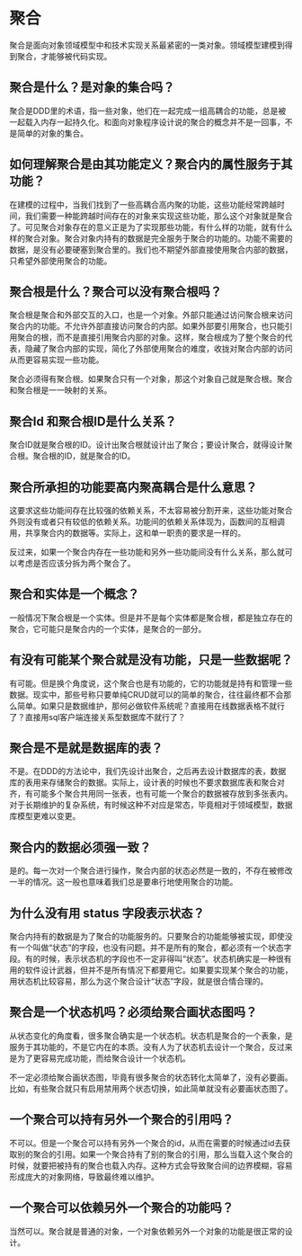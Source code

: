 # 聚合
聚合是面向对象领域模型中和技术实现关系最紧密的一类对象。领域模型建模到得到聚合，才能够被代码实现。

## 聚合是什么？是对象的集合吗？
聚合是DDD里的术语，指一些对象，他们在一起完成一组高耦合的功能，总是被一起载入内存一起持久化。和面向对象程序设计说的聚合的概念并不是一回事，不是简单的对象的集合。

## 如何理解聚合是由其功能定义？聚合内的属性服务于其功能？
在建模的过程中，当我们找到了一些高耦合高内聚的功能，这些功能经常跨越时间，我们需要一种能跨越时间存在的对象来实现这些功能，那么这个对象就是聚合了。可见聚合对象存在的意义正是为了实现那些功能，有什么样的功能，就有什么样的聚合对象。聚合对象内持有的数据是完全服务于聚合的功能的。功能不需要的数据，是没有必要硬塞到聚合里的。我们也不期望外部直接使用聚合内部的数据，只希望外部使用聚合的功能。

## 聚合根是什么？聚合可以没有聚合根吗？
聚合根是聚合和外部交互的入口，也是一个对象。外部只能通过访问聚合根来访问聚合内的功能。不允许外部直接访问聚合的内部。如果外部要引用聚合，也只能引用聚合的根，而不是直接引用聚合内部的对象。这样，聚合根成为了整个聚合的代表，隐藏了聚合内部的实现，简化了外部使用聚合的难度，收拢对聚合内部的访问从而更容易实现一些功能。

聚合必须得有聚合根。如果聚合只有一个对象，那这个对象自己就是聚合根。聚合和聚合根是一一映射的关系。

## 聚合Id 和聚合根ID是什么关系？
聚合ID就是聚合根的ID。设计出聚合根就设计出了聚合；要设计聚合，就得设计聚合根。聚合根的ID，就是聚合的ID。

## 聚合所承担的功能要高内聚高耦合是什么意思？
这要求这些功能间存在比较强的依赖关系，不太容易被分割开来，这些功能对聚合外则没有或者只有较低的依赖关系。功能间的依赖关系体现为，函数间的互相调用，共享聚合内的数据等。实际上，这和单一职责的要求是一样的。

反过来，如果一个聚合内存在一些功能和另外一些功能间没有什么关系，那么就可以考虑是否应该分拆为两个聚合了。

## 聚合和实体是一个概念？
一般情况下聚合根是一个实体。但是并不是每个实体都是聚合根，都是独立存在的聚合，它可能只是聚合内的一个实体，是聚合的一部分。

## 有没有可能某个聚合就是没有功能，只是一些数据呢？
有可能。但是换个角度说，这个聚合也是有功能的，它的功能就是持有和管理一些数据。现实中，那些号称只要单纯CRUD就可以的简单的聚合，往往最终都不会那么简单。如果只是数据维护，那何必做软件系统呢？直接用在线数据表格不就行了？直接用sql客户端连接关系型数据库不就行了？

## 聚合是不是就是数据库的表？
不是。在DDD的方法论中，我们先设计出聚合，之后再去设计数据库的表，数据库的表用来存储聚合的数据。实际上，设计表的时候也不要求数据库表和聚合对齐，有可能多个聚合共用同一张表，也有可能一个聚合的数据被存放到多张表内。对于长期维护的复杂系统，有时候这种不对应是常态，毕竟相对于领域模型，数据库模型更难以变更。

## 聚合内的数据必须强一致？
是的。每一次对一个聚合进行操作，聚合内部的状态必然是一致的，不存在被修改一半的情况。这一般也意味着我们总是要串行地使用聚合的功能。


## 为什么没有用 status 字段表示状态？

聚合内持有的数据是为了聚合的功能服务的。只要聚合的功能能够被实现，即使没有一个叫做“状态”的字段，也没有问题。并不是所有的聚合，都必须有一个状态字段。有的时候，表示状态机的字段也不一定非得叫“状态”。状态机确实是一种很有用的软件设计武器，但并不是所有情况下都要用它。如果要实现某个聚合的功能，用状态机比较容易，那么为这个聚合设计“状态”字段，就是很合情合理的。

## 聚合是一个状态机吗？必须给聚合画状态图吗？
从状态变化的角度看，很多聚合确实是一个状态机。状态机是聚合的一个表象，是服务于其功能的，不是它内在的本质。没有人为了状态机去设计一个聚合，反过来是为了更容易完成功能，而给聚合设计一个状态机。

不一定必须给聚合画状态图，毕竟有很多聚合的状态转化太简单了，没有必要画。比如，有些聚合就只有启用禁用两个状态切换，如此简单就没有必要画状态图了。


## 一个聚合可以持有另外一个聚合的引用吗？
不可以。但是一个聚合可以持有另外一个聚合的id，从而在需要的时候通过id去获取别的聚合的引用。如果一个聚合持有了别的聚合的引用，那么当载入这个聚合的时候，就要把被持有的聚合也载入内存。这种方式会导致聚合间的边界模糊，容易形成庞大的对象网络，导致最终难以维护。

## 一个聚合可以依赖另外一个聚合的功能吗？
当然可以。聚合就是普通的对象，一个对象依赖另外一个对象的功能是很正常的设计。